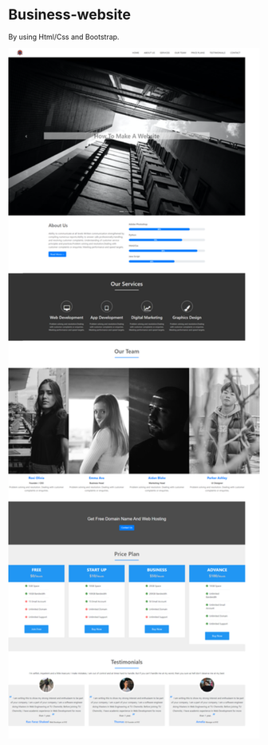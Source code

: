 # Business-website

By using Html/Css and Bootstrap.

<img src ="screencapture-file-C-Users-Envy-Desktop-New-folder-index-html-2020-06-03-00_07_08.png" width="700">

